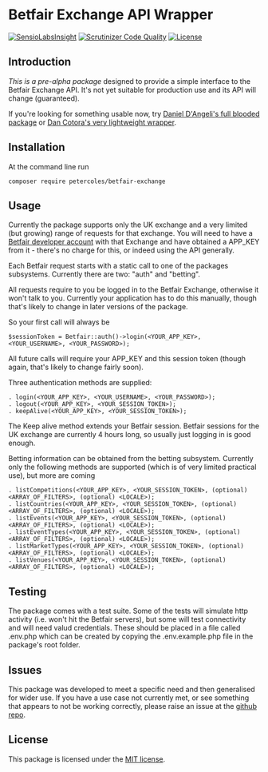 # Betfair Exchange API Wrapper

[![SensioLabsInsight](https://insight.sensiolabs.com/projects/1b24740e-5b91-467e-8d44-3a2c158fafaa/mini.png)](https://insight.sensiolabs.com/projects/1b24740e-5b91-467e-8d44-3a2c158fafaa)
[![Scrutinizer Code Quality](https://scrutinizer-ci.com/g/petercoles/Betfair-Exchange/badges/quality-score.png?b=master)](https://scrutinizer-ci.com/g/petercoles/Betfair-Exchange/?branch=master)
[![License](http://img.shields.io/:license-mit-blue.svg)](http://doge.mit-license.org)


## Introduction

*This is a pre-alpha package* designed to provide a simple interface to the Betfair Exchange API. It's not yet suitable for production use and its API will change (guaranteed).

If you're looking for something usable now, try [Daniel D'Angeli's full blooded package](github.com/danieledangeli/betfair-php) or [Dan Cotora's very lightweight wrapper](github.com/dcro/simple-betfair-php-api).


## Installation

At the command line run

```
composer require petercoles/betfair-exchange
```


## Usage

Currently the package supports only the UK exchange and a very limited (but growing) range of requests for that exchange. You will need to have a [Betfair developer account](https://developer.betfair.com/) with that Exchange and have obtained a APP_KEY from it - there's no charge for this, or indeed using the API generally.

Each Betfair request starts with a static call to one of the packages subsystems. Currently there are two: "auth" and "betting".

All requests require to you be logged in to the Betfair Exchange, otherwise it won't talk to you. Currently your application has to do this manually, though that's likely to change in later versions of the package.

So your first call will always be
```
$sessionToken = Betfair::auth()->login(<YOUR_APP_KEY>, <YOUR_USERNAME>, <YOUR_PASSWORD>);
```
All future calls will require your APP_KEY and this session token (though again, that's likely to change fairly soon).

Three authentication methods are supplied:
```
. login(<YOUR_APP_KEY>, <YOUR_USERNAME>, <YOUR_PASSWORD>);
. logout(<YOUR_APP_KEY>, <YOUR_SESSION_TOKEN>);
. keepAlive(<YOUR_APP_KEY>, <YOUR_SESSION_TOKEN>);
```
The Keep alive method extends your Betfair session. Betfair sessions for the UK exchange are currently 4 hours long, so usually just logging in is good enough.

Betting information can be obtained from the betting subsystem. Currently only the following methods are supported (which is of very limited practical use), but more are coming
```
. listCompetitions(<YOUR_APP_KEY>, <YOUR_SESSION_TOKEN>, (optional) <ARRAY_OF_FILTERS>, (optional) <LOCALE>);
. listCountries(<YOUR_APP_KEY>, <YOUR_SESSION_TOKEN>, (optional) <ARRAY_OF_FILTERS>, (optional) <LOCALE>);
. listEvents(<YOUR_APP_KEY>, <YOUR_SESSION_TOKEN>, (optional) <ARRAY_OF_FILTERS>, (optional) <LOCALE>);
. listEventTypes(<YOUR_APP_KEY>, <YOUR_SESSION_TOKEN>, (optional) <ARRAY_OF_FILTERS>, (optional) <LOCALE>);
. listMarketTypes(<YOUR_APP_KEY>, <YOUR_SESSION_TOKEN>, (optional) <ARRAY_OF_FILTERS>, (optional) <LOCALE>);
. listVenues(<YOUR_APP_KEY>, <YOUR_SESSION_TOKEN>, (optional) <ARRAY_OF_FILTERS>, (optional) <LOCALE>);
```


## Testing

The package comes with a test suite. Some of the tests will simulate http activity (i.e. won't hit the Betfair servers), but some will test connectivity and will need valud credentials. These should be placed in a file called .env.php which can be created by copying the .env.example.php file in the package's root folder.


## Issues

This package was developed to meet a specific need and then generalised for wider use. If you have a use case not currently met, or see something that appears to not be working correctly, please raise an issue at the [github repo](https://github.com/petercoles/betfair/issues).


## License

This package is licensed under the [MIT license](http://opensource.org/licenses/MIT).
